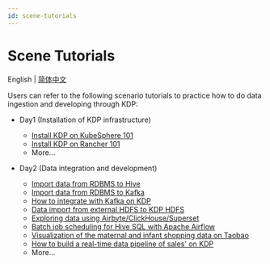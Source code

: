 ```yaml
---
id: scene-tutorials
---
```


# Scene Tutorials

English | [简体中文](../../zh/user-tutorials/tutorials.md)

Users can refer to the following scenario tutorials to practice how to do data ingestion and developing through KDP:

* Day1 (Installation of KDP infrastructure)
  * [Install KDP on KubeSphere 101](./install-kdp-on-kubesphere-101.md)
  * [Install KDP on Rancher 101](./install-kdp-on-rancher-101.md)
  * More...

* Day2 (Data integration and development)
  * [Import data from RDBMS to Hive](./import-from-rbdms-to-hive.md)
  * [Import data from RDBMS to Kafka](./import-from-rdbms-to-kafka.md)
  * [How to integrate with Kafka on KDP](./integration-kafka-with-int-ext-comps.md)
  * [Data import from external HDFS to KDP HDFS](./import-from-hdfs-to-hdfs.md)
  * [Exploring data using Airbyte/ClickHouse/Superset](./exploring-data-using-airbyte-clickhouse-superset.md)
  * [Batch job scheduling for Hive SQL with Apache Airflow](./batch-job-scheduling-for-hive-sql-with-apache-airflow.md)
  * [Visualization of the maternal and infant shopping data on Taobao](./visualization-analysis-of-taobao's-maternal-and-infant-shopping-data.md)
  * [How to build a real-time data pipeline of sales' on KDP](./Real-time-incremental-data-analysis.md)
  * More...
